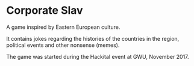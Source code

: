 # Corporate Slav
A game inspired by Eastern European culture.

It contains jokes regarding the histories of the countries in the region, political events and other nonsense (memes). 

The game was started during the Hackital event at GWU, November 2017.
